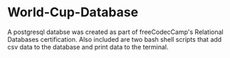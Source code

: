 # World-Cup-Database
A postgresql databse was created as part of freeCodecCamp's Relational Databases certification. Also included are two bash shell scripts that add csv data to the database and print data to the terminal.

